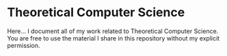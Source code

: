 # Theoretical Computer Science

Here... I document all of my work related to Theoretical Computer Science. You are free to use the material I share in this repository without my explicit permission.

